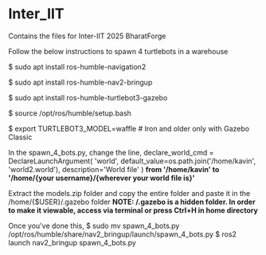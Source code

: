# Inter_IIT
Contains the files for Inter-IIT 2025 BharatForge

Follow the below instructions to spawn 4 turtlebots in a warehouse

$ sudo apt install ros-humble-navigation2

$ sudo apt install ros-humble-nav2-bringup

$ sudo apt install ros-humble-turtlebot3-gazebo


$ source /opt/ros/humble/setup.bash

$ export TURTLEBOT3_MODEL=waffle  # Iron and older only with Gazebo Classic

In the spawn_4_bots.py, change the line,
declare_world_cmd = DeclareLaunchArgument(
        'world', default_value=os.path.join('/home/kavin', 'world2.world'),
        description='World file'
    )
**from '/home/kavin' to '/home/{your username}/{wherever your world file is}'**

Extract the models.zip folder and copy the entire folder and paste it in the /home/{$USER}/.gazebo folder
**NOTE: /.gazebo is a hidden folder. In order to make it viewable, access via terminal or press Ctrl+H in home directory**

Once you've done this,
$ sudo mv spawn_4_bots.py /opt/ros/humble/share/nav2_bringup/launch/spawn_4_bots.py
$ ros2 launch nav2_bringup spawn_4_bots.py
